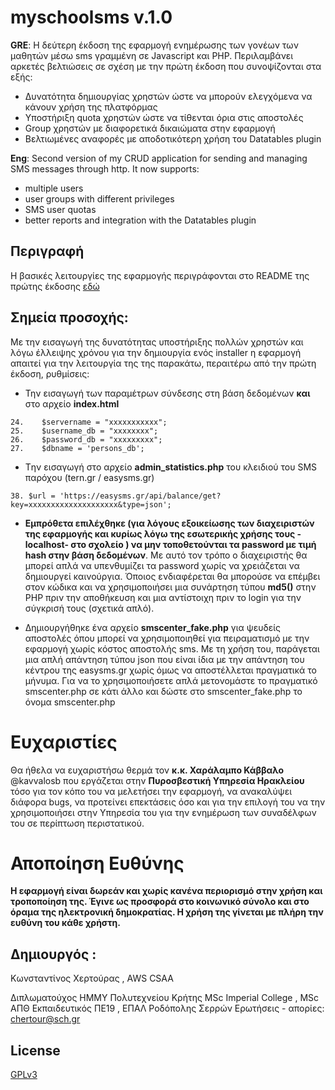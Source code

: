 # myschoolsms v.1.0

**GRE**: Η δεύτερη έκδοση της εφαρμογή ενημέρωσης των γονέων των μαθητών μέσω sms γραμμένη σε Javascript και PHP. Περιλαμβάνει αρκετές βελτιώσεις σε σχέση με την πρώτη έκδοση που συνοψίζονται στα εξής:

- Δυνατότητα δημιουργίας χρηστών ώστε να μπορούν ελεγχόμενα να κάνουν χρήση της πλατφόρμας
- Υποστήριξη quota χρηστών ώστε να τίθενται όρια στις αποστολές
- Group χρηστών με διαφορετικά δικαιώματα στην εφαρμογή
- Βελτιωμένες αναφορές με αποδοτικότερη χρήση του Datatables plugin

**Eng**: Second version of my CRUD application for sending and managing SMS messages through http. It now supports: 
- multiple users 
- user groups with different privileges 
- SMS user quotas
- better reports and integration with the Datatables plugin


## Περιγραφή

Η βασικές λειτουργίες της εφαρμογής περιγράφονται στο README της 
πρώτης έκδοσης [εδώ](https://github.com/chertouras/myschoolsms)

## Σημεία προσοχής:

Με την εισαγωγή της δυνατότητας υποστήριξης πολλών χρηστών και λόγω έλλειψης χρόνου για την δημιουργία ενός installer η εφαρμογή απαιτεί για την λειτουργία της της παρακάτω, περαιτέρω από την πρώτη έκδοση, ρυθμίσεις: 
-  Την εισαγωγή των παραμέτρων σύνδεσης στη βάση δεδομένων **και** στο αρχείο **index.html** 
``` 
24.    $servername = "xxxxxxxxxxx";
25.    $username_db = "xxxxxxxx";
26.    $password_db = "xxxxxxxxx";
27.    $dbname = 'persons_db';

```
- Tην εισαγωγή στο αρχείο   **admin_statistics.php** του κλειδιού του SMS παρόχου (tern.gr / easysms.gr) 

```
38. $url = 'https://easysms.gr/api/balance/get?key=xxxxxxxxxxxxxxxxxxxx&type=json';
```


- **Εμπρόθετα επιλέχθηκε (για λόγους εξοικείωσης των διαχειριστών της εφαρμογής και κυρίως λόγω της εσωτερικής χρήσης τους -localhost- στο σχολείο ) να μην τοποθετούνται τα password με τιμή hash στην βάση δεδομένων**. Με αυτό τον τρόπο ο διαχειριστής θα μπορεί απλά να υπενθυμίζει τα password χωρίς να χρειάζεται να δημιουργεί καινούργια. Όποιος ενδιαφέρεται θα μπορούσε να επέμβει στον κώδικα και να χρησιμοποιήσει μια συνάρτηση τύπου **md5()** στην PHP πριν την αποθήκευση και μια αντίστοιχη πριν το login για την σύγκρισή τους (σχετικά απλό).

- Δημιουργήθηκε ένα αρχείο **smscenter_fake.php** για ψευδείς αποστολές όπου μπορεί να χρησιμοποιηθεί για πειραματισμό με την εφαρμογή χωρίς κόστος αποστολής sms. Με τη χρήση του, παράγεται μια απλή απάντηση τύπου json που είναι ίδια με την απάντηση του κέντρου της easysms.gr χωρίς όμως να αποστέλλεται πραγματικά το μήνυμα. Για να το χρησιμοποιήσετε απλά μετονομάστε το πραγματικό smscenter.php σε κάτι άλλο και δώστε στο smscenter_fake.php το όνομα smscenter.php

# Ευχαριστίες

Θα ήθελα να ευχαριστήσω θερμά τον **κ.κ. Χαράλαμπο Κάββαλο** @kavvalosb που εργάζεται στην **Πυροσβεστική Υπηρεσία Ηρακλείου** τόσο για τον κόπο του να μελετήσει την εφαρμογή, να ανακαλύψει διάφορα bugs, να προτείνει επεκτάσεις  όσο και για την επιλογή του να την χρησιμοποιήσει στην Υπηρεσία του για την ενημέρωση των συναδέλφων του σε περίπτωση περιστατικού.

# Αποποίηση Ευθύνης

**H εφαρμογή είναι δωρεάν και χωρίς κανένα περιορισμό στην χρήση και τροποποίηση της. Έγινε ως προσφορά στο κοινωνικό σύνολο και στο όραμα της ηλεκτρονική δημοκρατίας. H χρήση της γίνεται με πλήρη την ευθύνη του κάθε χρήστη.**

## Δημιουργός : 
Κωνσταντίνος Χερτούρας , AWS CSAA

Διπλωματούχος ΗΜΜΥ Πολυτεχνείου Κρήτης MSc Imperial College , MSc AΠΘ
Εκπαιδευτικός ΠΕ19 , ΕΠΑΛ Ροδόπολης Σερρών
Ερωτήσεις - απορίες: chertour@sch.gr


## License
[GPLv3](https://www.gnu.org/licenses/gpl-3.0.html)

